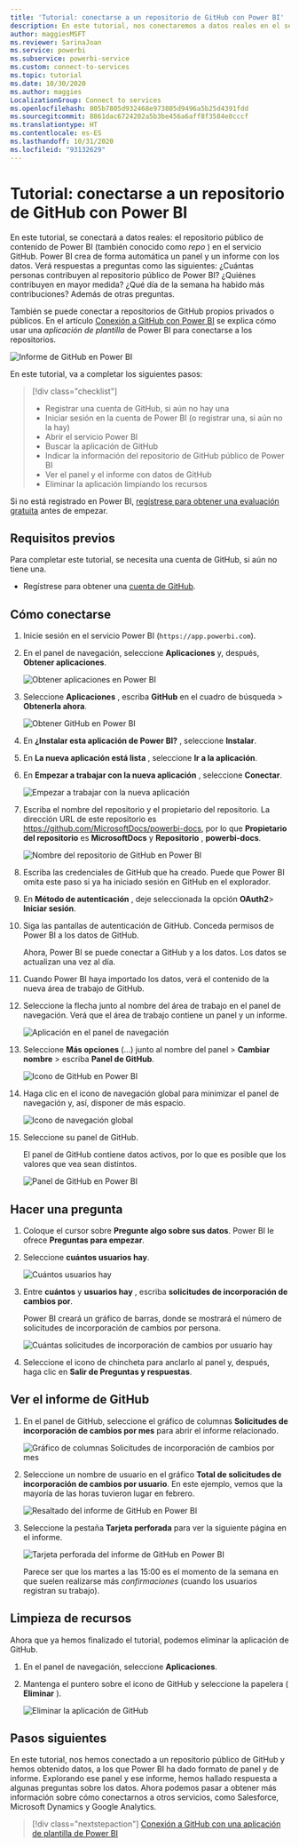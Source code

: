 ```yaml
---
title: 'Tutorial: conectarse a un repositorio de GitHub con Power BI'
description: En este tutorial, nos conectaremos a datos reales en el servicio de GitHub con Power BI. Power BI creará automáticamente paneles e informes.
author: maggiesMSFT
ms.reviewer: SarinaJoan
ms.service: powerbi
ms.subservice: powerbi-service
ms.custom: connect-to-services
ms.topic: tutorial
ms.date: 10/30/2020
ms.author: maggies
LocalizationGroup: Connect to services
ms.openlocfilehash: 805b7805d932468e973805d9496a5b25d4391fdd
ms.sourcegitcommit: 8861dac6724202a5b3be456a6aff8f3584e0cccf
ms.translationtype: HT
ms.contentlocale: es-ES
ms.lasthandoff: 10/31/2020
ms.locfileid: "93132629"
---
```

# <a name="tutorial-connect-to-a-github-repo-with-power-bi"></a>Tutorial: conectarse a un repositorio de GitHub con Power BI
En este tutorial, se conectará a datos reales: el repositorio público de contenido de Power BI (también conocido como *repo* ) en el servicio GitHub. Power BI crea de forma automática un panel y un informe con los datos. Verá respuestas a preguntas como las siguientes: ¿Cuántas personas contribuyen al repositorio público de Power BI? ¿Quiénes contribuyen en mayor medida? ¿Qué día de la semana ha habido más contribuciones? Además de otras preguntas. 

También se puede conectar a repositorios de GitHub propios privados o públicos. En el artículo [Conexión a GitHub con Power BI](service-connect-to-github.md) se explica cómo usar una *aplicación de plantilla* de Power BI para conectarse a los repositorios.

![Informe de GitHub en Power BI](media/service-tutorial-connect-to-github/power-bi-github-app-tutorial-punch-card.png)

En este tutorial, va a completar los siguientes pasos:

> [!div class="checklist"]
> * Registrar una cuenta de GitHub, si aún no hay una 
> * Iniciar sesión en la cuenta de Power BI (o registrar una, si aún no la hay)
> * Abrir el servicio Power BI
> * Buscar la aplicación de GitHub
> * Indicar la información del repositorio de GitHub público de Power BI
> * Ver el panel y el informe con datos de GitHub
> * Eliminar la aplicación limpiando los recursos

Si no está registrado en Power BI, [regístrese para obtener una evaluación gratuita](https://app.powerbi.com/signupredirect?pbi_source=web) antes de empezar.

## <a name="prerequisites"></a>Requisitos previos

Para completar este tutorial, se necesita una cuenta de GitHub, si aún no tiene una. 

- Regístrese para obtener una [cuenta de GitHub](/contribute/get-started-setup-github).


## <a name="how-to-connect"></a>Cómo conectarse
1. Inicie sesión en el servicio Power BI (`https://app.powerbi.com`). 
2. En el panel de navegación, seleccione **Aplicaciones** y, después, **Obtener aplicaciones**.
   
   ![Obtener aplicaciones en Power BI](media/service-tutorial-connect-to-github/power-bi-github-app-tutorial.png) 

3. Seleccione **Aplicaciones** , escriba **GitHub** en el cuadro de búsqueda > **Obtenerla ahora**.
   
   ![Obtener GitHub en Power BI](media/service-tutorial-connect-to-github/power-bi-github-app-tutorial-app-source.png) 

4. En **¿Instalar esta aplicación de Power BI?** , seleccione **Instalar**.
5. En **La nueva aplicación está lista** , seleccione **Ir a la aplicación**.
6. En **Empezar a trabajar con la nueva aplicación** , seleccione **Conectar**.

    ![Empezar a trabajar con la nueva aplicación](media/service-tutorial-connect-to-github/power-bi-new-app-connect-get-started.png)

7. Escriba el nombre del repositorio y el propietario del repositorio. La dirección URL de este repositorio es https://github.com/MicrosoftDocs/powerbi-docs, por lo que **Propietario del repositorio** es **MicrosoftDocs** y **Repositorio** , **powerbi-docs**. 
   
    ![Nombre del repositorio de GitHub en Power BI](media/service-tutorial-connect-to-github/power-bi-github-app-tutorial-connect.png)

5. Escriba las credenciales de GitHub que ha creado. Puede que Power BI omita este paso si ya ha iniciado sesión en GitHub en el explorador. 

6. En **Método de autenticación** , deje seleccionada la opción **OAuth2**\> **Iniciar sesión**.

7. Siga las pantallas de autenticación de GitHub. Conceda permisos de Power BI a los datos de GitHub.
   
   Ahora, Power BI se puede conectar a GitHub y a los datos.  Los datos se actualizan una vez al día.

8. Cuando Power BI haya importado los datos, verá el contenido de la nueva área de trabajo de GitHub. 
9. Seleccione la flecha junto al nombre del área de trabajo en el panel de navegación. Verá que el área de trabajo contiene un panel y un informe. 

    ![Aplicación en el panel de navegación](media/service-tutorial-connect-to-github/power-bi-github-app-tutorial-left-nav-expanded.png)

10. Seleccione **Más opciones** (…) junto al nombre del panel > **Cambiar nombre** > escriba **Panel de GitHub**.
 
    ![Icono de GitHub en Power BI](media/service-tutorial-connect-to-github/power-bi-github-app-tutorial-left-nav.png) 

8. Haga clic en el icono de navegación global para minimizar el panel de navegación y, así, disponer de más espacio.

    ![Icono de navegación global](media/service-tutorial-connect-to-github/power-bi-global-navigation-icon.png)

10. Seleccione su panel de GitHub.
    
    El panel de GitHub contiene datos activos, por lo que es posible que los valores que vea sean distintos.

    ![Panel de GitHub en Power BI](media/service-tutorial-connect-to-github/power-bi-github-app-tutorial-new-dashboard.png)

    

## <a name="ask-a-question"></a>Hacer una pregunta

1. Coloque el cursor sobre **Pregunte algo sobre sus datos**. Power BI le ofrece **Preguntas para empezar**. 

1. Seleccione **cuántos usuarios hay**.
 
    ![Cuántos usuarios hay](media/service-tutorial-connect-to-github/power-bi-github-app-tutorial-qna-how-many-users.png)

13. Entre **cuántos** y **usuarios hay** , escriba **solicitudes de incorporación de cambios por**. 

     Power BI creará un gráfico de barras, donde se mostrará el número de solicitudes de incorporación de cambios por persona.

    ![Cuántas solicitudes de incorporación de cambios por usuario hay](media/service-tutorial-connect-to-github/power-bi-github-app-tutorial-qna-how-many-prs.png)


13. Seleccione el icono de chincheta para anclarlo al panel y, después, haga clic en **Salir de Preguntas y respuestas**.

## <a name="view-the-github-report"></a>Ver el informe de GitHub 

1. En el panel de GitHub, seleccione el gráfico de columnas **Solicitudes de incorporación de cambios por mes** para abrir el informe relacionado.

    ![Gráfico de columnas Solicitudes de incorporación de cambios por mes](media/service-tutorial-connect-to-github/power-bi-github-app-tutorial-column-chart.png)

2. Seleccione un nombre de usuario en el gráfico **Total de solicitudes de incorporación de cambios por usuario**. En este ejemplo, vemos que la mayoría de las horas tuvieron lugar en febrero.

    ![Resaltado del informe de GitHub en Power BI](media/service-tutorial-connect-to-github/power-bi-github-app-tutorial-cross-filter-total-prs.png)

3. Seleccione la pestaña **Tarjeta perforada** para ver la siguiente página en el informe. 
 
    ![Tarjeta perforada del informe de GitHub en Power BI](media/service-tutorial-connect-to-github/power-bi-github-app-tutorial-tues-3pm.png)

    Parece ser que los martes a las 15:00 es el momento de la semana en que suelen realizarse más *confirmaciones* (cuando los usuarios registran su trabajo).

## <a name="clean-up-resources"></a>Limpieza de recursos

Ahora que ya hemos finalizado el tutorial, podemos eliminar la aplicación de GitHub. 

1. En el panel de navegación, seleccione **Aplicaciones**.
2. Mantenga el puntero sobre el icono de GitHub y seleccione la papelera ( **Eliminar** ).

    ![Eliminar la aplicación de GitHub](media/service-tutorial-connect-to-github/power-bi-github-app-tutorial-delete.png)

## <a name="next-steps"></a>Pasos siguientes

En este tutorial, nos hemos conectado a un repositorio público de GitHub y hemos obtenido datos, a los que Power BI ha dado formato de panel y de informe. Explorando ese panel y ese informe, hemos hallado respuesta a algunas preguntas sobre los datos. Ahora podemos pasar a obtener más información sobre cómo conectarnos a otros servicios, como Salesforce, Microsoft Dynamics y Google Analytics. 
 
> [!div class="nextstepaction"]
> [Conexión a GitHub con una aplicación de plantilla de Power BI](service-connect-to-github.md)
